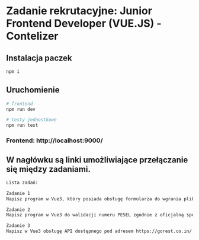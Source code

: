 # Zadanie rekrutacyjne: Junior Frontend Developer (VUE.JS) - Contelizer

## Instalacja paczek

```bash
npm i
```

## Uruchomienie

```bash
# frontend
npm run dev

# testy jednostkowe
npm run test
```

### Frontend: http://localhost:9000/

## W nagłówku są linki umożliwiające przełączanie się między zadaniami.

```bash
Lista zadań:

Zadanie 1
Napisz program w Vue3, który posiada obsługę formularza do wgrania pliku tekstowego, a następnie przestawi losowo szyk liter w każdym wierszu oprócz pierwszej i ostatniej litery wyrazu. Uwzględnij interpunkcję, wielkie/małe litery, wielolinijkowe teksty, polskie znaki.

Zadanie 2
Napisz program w Vue3 do walidacji numeru PESEL zgodnie z oficjalną specyfikacją formatu. Przygotuj testy jednostkowe sprawdzające kilka danych nieprawidłowych i przynajmniej jeden poprawny numer PESEL.

Zadanie 3
Napisz w Vue3 obsługę API dostępnego pod adresem https://gorest.co.in/. Aplikacja powinna posiadać widok listy użytkowników (pobranych z API) oraz mieć możliwość ich wyszukiwania i edycji istniejących wpisów.
```
